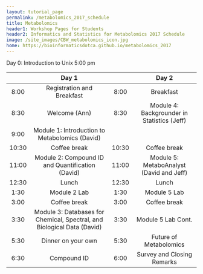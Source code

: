 ```yaml
---
layout: tutorial_page
permalink: /metabolomics_2017_schedule
title: Metabolomics
header1: Workshop Pages for Students
header2: Informatics and Statistics for Metabolomics 2017 Schedule
image: /site_images/CBW_metabolomics_icon.jpg
home: https://bioinformaticsdotca.github.io/metabolomics_2017
---
```


Day 0: Introduction to Unix 5:00 pm

| | **Day 1** | | **Day 2** |  
| :---: | :---: | :---: | :---: |  
| 8:00 | Registration and Breakfast | 8:00 | Breakfast |  
| 8:30 | Welcome (Ann) | 8:30 | Module 4: Backgrounder in Statistics (Jeff) |  
| 9:00 | Module 1: Introduction to Metabolomics (David) | | |  
| 10:30 | Coffee break | 10:30 | Coffee break |  
| 11:00 | Module 2: Compound ID and Quantification (David)  | 11:00 | Module 5: MetaboAnalyst (David and Jeff) |  
| 12:30 | Lunch | 12:30 | Lunch |  
| 1:30 | Module 2 Lab | 1:30 | Module 5 Lab |  
| 3:00 | Coffee break | 3:00 | Coffee break |  
| 3:30 | Module 3: Databases for Chemical, Spectral, and Biological Data (David) | 3:30 | Module 5 Lab Cont. |  
| 5:30 | Dinner on your own | 5:30 | Future of Metabolomics |  
| 6:30 | Compound ID | 6:00 | Survey and Closing Remarks |       
